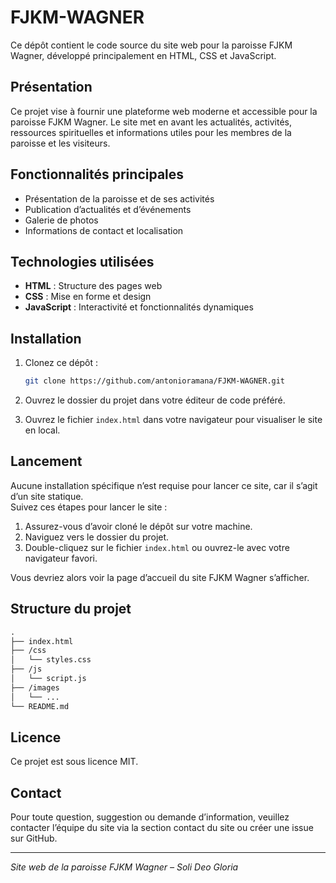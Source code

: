 # FJKM-WAGNER

Ce dépôt contient le code source du site web pour la paroisse FJKM Wagner, développé principalement en HTML, CSS et JavaScript.

## Présentation

Ce projet vise à fournir une plateforme web moderne et accessible pour la paroisse FJKM Wagner. Le site met en avant les actualités, activités, ressources spirituelles et informations utiles pour les membres de la paroisse et les visiteurs.

## Fonctionnalités principales

- Présentation de la paroisse et de ses activités
- Publication d’actualités et d’événements
- Galerie de photos
- Informations de contact et localisation

## Technologies utilisées

- **HTML** : Structure des pages web
- **CSS** : Mise en forme et design
- **JavaScript** : Interactivité et fonctionnalités dynamiques

## Installation

1. Clonez ce dépôt :
   ```bash
   git clone https://github.com/antonioramana/FJKM-WAGNER.git
   ```

2. Ouvrez le dossier du projet dans votre éditeur de code préféré.

3. Ouvrez le fichier `index.html` dans votre navigateur pour visualiser le site en local.

## Lancement

Aucune installation spécifique n’est requise pour lancer ce site, car il s’agit d’un site statique.  
Suivez ces étapes pour lancer le site :

1. Assurez-vous d’avoir cloné le dépôt sur votre machine.
2. Naviguez vers le dossier du projet.
3. Double-cliquez sur le fichier `index.html` ou ouvrez-le avec votre navigateur favori.

Vous devriez alors voir la page d’accueil du site FJKM Wagner s’afficher.

## Structure du projet

```txt
.
├── index.html
├── /css
│   └── styles.css
├── /js
│   └── script.js
├── /images
│   └── ...
└── README.md
```


## Licence

Ce projet est sous licence MIT.

## Contact

Pour toute question, suggestion ou demande d’information, veuillez contacter l’équipe du site via la section contact du site ou créer une issue sur GitHub.

---
*Site web de la paroisse FJKM Wagner – Soli Deo Gloria*